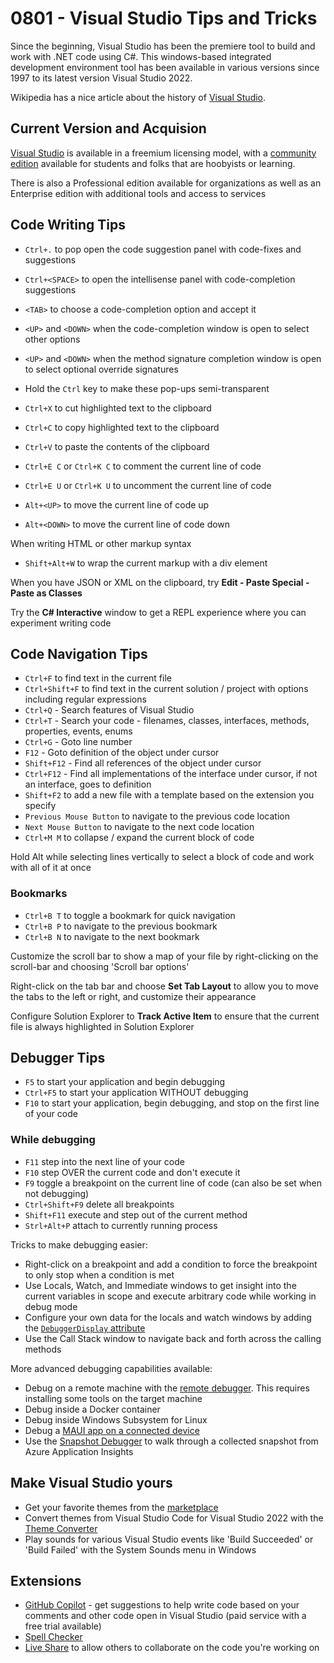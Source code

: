# 0801 - Visual Studio Tips and Tricks

Since the beginning, Visual Studio has been the premiere tool to build and work with .NET code using C#.  This windows-based integrated development environment tool has been available in various versions since 1997 to its latest version Visual Studio 2022.

Wikipedia has a nice article about the history of [Visual Studio](https://en.wikipedia.org/wiki/Visual_Studio).

## Current Version and Acquision

[Visual Studio](https://visualstudio.com) is available in a freemium licensing model, with a [community edition](https://visualstudio.microsoft.com/vs/community/) available for students and folks that are hoobyists or learning.

There is also a Professional edition available for organizations as well as an Enterprise edition with additional tools and access to services

## Code Writing Tips

- `Ctrl+.` to pop open the code suggestion panel with code-fixes and suggestions
- `Ctrl+<SPACE>` to open the intellisense panel with code-completion suggestions
- `<TAB>` to choose a code-completion option and accept it
- `<UP>` and `<DOWN>` when the code-completion window is open to select other options
- `<UP>` and `<DOWN>` when the method signature completion window is open to select optional override signatures
- Hold the `Ctrl` key to make these pop-ups semi-transparent 

- `Ctrl+X` to cut highlighted text to the clipboard
- `Ctrl+C` to copy highlighted text to the clipboard
- `Ctrl+V` to paste the contents of the clipboard
- `Ctrl+E C` or `Ctrl+K C` to comment the current line of code
- `Ctrl+E U` or `Ctrl+K U` to uncomment the current line of code

- `Alt+<UP>` to move the current line of code up
- `Alt+<DOWN>` to move the current line of code down

When writing HTML or other markup syntax

- `Shift+Alt+W` to wrap the current markup with a div element

When you have JSON or XML on the clipboard, try **Edit - Paste Special - Paste as Classes**

Try the **C# Interactive** window to get a REPL experience where you can experiment writing code

## Code Navigation Tips

- `Ctrl+F` to find text in the current file
- `Ctrl+Shift+F` to find text in the current solution / project with options including regular expressions
- `Ctrl+Q` - Search features of Visual Studio
- `Ctrl+T` - Search your code - filenames, classes, interfaces, methods, properties, events, enums
- `Ctrl+G` - Goto line number
- `F12` - Goto definition of the object under cursor
- `Shift+F12` - Find all references of the object under cursor
- `Ctrl+F12` - Find all implementations of the interface under cursor, if not an interface, goes to definition
- `Shift+F2` to add a new file with a template based on the extension you specify
- `Previous Mouse Button` to navigate to the previous code location
- `Next Mouse Button` to navigate to the next code location
- `Ctrl+M M` to collapse / expand the current block of code

Hold Alt while selecting lines vertically to select a block of code and work with all of it at once

### Bookmarks

- `Ctrl+B T` to toggle a bookmark for quick navigation
- `Ctrl+B P` to navigate to the previous bookmark
- `Ctrl+B N` to navigate to the next bookmark

Customize the scroll bar to show a map of your file by right-clicking on the scroll-bar and choosing 'Scroll bar options'

Right-click on the tab bar and choose **Set Tab Layout** to allow you to move the tabs to the left or right, and customize their appearance

Configure Solution Explorer to **Track Active Item** to ensure that the current file is always highlighted in Solution Explorer

## Debugger Tips

- `F5` to start your application and begin debugging
- `Ctrl+F5` to start your application WITHOUT debugging
- `F10` to start your application, begin debugging, and stop on the first line of your code

### While debugging

- `F11` step into the next line of your code
- `F10` step OVER the current code and don't execute it
- `F9` toggle a breakpoint on the current line of code (can also be set when not debugging)
- `Ctrl+Shift+F9` delete all breakpoints
- `Shift+F11` execute and step out of the current method
- `Strl+Alt+P` attach to currently running process

Tricks to make debugging easier:

- Right-click on a breakpoint and add a condition to force the breakpoint to only stop when a condition is met
- Use Locals, Watch, and Immediate windows to get insight into the current variables in scope and execute arbitrary code while working in debug mode
- Configure your own data for the locals and watch windows by adding the [`DebuggerDisplay` attribute](https://learn.microsoft.com/visualstudio/debugger/using-the-debuggerdisplay-attribute)
- Use the Call Stack window to navigate back and forth across the calling methods

More advanced debugging capabilities available:

- Debug on a remote machine with the [remote debugger](https://learn.microsoft.com/visualstudio/debugger/remote-debugging).  This requires installing some tools on the target machine
- Debug inside a Docker container
- Debug inside Windows Subsystem for Linux
- Debug a [MAUI app on a connected device](https://learn.microsoft.com/dotnet/maui/android/device/setup)
- Use the [Snapshot Debugger](https://learn.microsoft.com/azure/azure-monitor/snapshot-debugger/snapshot-debugger) to walk through a collected snapshot from Azure Application Insights

## Make Visual Studio yours

- Get your favorite themes from the [marketplace](https://marketplace.visualstudio.com/search?term=theme&target=VS&category=All%20categories&vsVersion=vs2022&sortBy=Relevance)
- Convert themes from Visual Studio Code for Visual Studio 2022 with the [Theme Converter](https://github.com/microsoft/theme-converter-for-vs)
- Play sounds for various Visual Studio events like 'Build Succeeded' or 'Build Failed' with the System Sounds menu in Windows

## Extensions

- [GitHub Copilot](https://github.com/features/copilot) - get suggestions to help write code based on your comments and other code open in Visual Studio (paid service with a free trial available)
- [Spell Checker](https://marketplace.visualstudio.com/items?itemName=EWoodruff.VisualStudioSpellCheckerVS2017andLater)
- [Live Share](https://visualstudio.microsoft.com/services/live-share/) to allow others to collaborate on the code you're working on